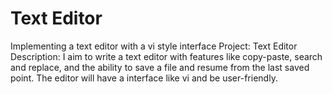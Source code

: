 # Text Editor

Implementing a text editor with a vi style interface
Project: Text Editor
Description: I aim to write a text editor with features like copy-paste, 
search and replace, and the ability to save a file and resume from the 
last saved point. The editor will have a interface like vi and be user-friendly. 